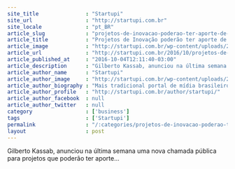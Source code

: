 ```yaml
---
site_title               : "Startupi"
site_url                 : "http://startupi.com.br"
site_locale              : "pt_BR"
article_slug             : "projetos-de-inovacao-poderao-ter-aporte-de-ate-rs100-milhoes-do-mctic-e-iniciativa-privada"
article_title            : "Projetos de Inovação poderão ter aporte de até R$100 milhões do MCTIC e iniciativa privada"
article_image            : "http://startupi.com.br/wp-content/uploads/2016/10/30.09-Ministro-Gilberto-Kassab-participa-de-reunião-da-MEI-promovida-pela-CNI-870x250.jpg"
article_url              : "http://startupi.com.br/2016/10/projetos-de-inovacao-poderao-ter-aporte-de-ate-r100-milhoes-do-mctic-e-iniciativa-privada/"
article_published_at     : "2016-10-04T12:11:40-03:00"
article_description      : "Gilberto Kassab, anunciou na última semana uma nova chamada pública para projetos que poderão ter aporte..."
article_author_name      : "Startupi"
article_author_image     : "http://startupi.com.br/wp-content/uploads/2015/09/Startupi_avatar_1442418768-170x170.jpg"
article_author_biography : "Mais tradicional portal de mídia brasileiro sobre o mercado de Startups, Inovação, Investimentos, Empreendedorismo e Tecnologia. Desde 2008 vem colaborando para a construção do ecossistema brasileiro de Startups, informando e educando todo o mercado. Quer falar com a gente?  e envie uma mensagem para redação, parceria ou comercial. Mantenha-se atualizado sobre as novidades do Startupi pelas redes sociais: ,  e ."
article_author_profile   : "http://startupi.com.br/author/startupi/"
article_author_facebook  : null
article_author_twitter   : null
category                 : ['business']
tags                     : ['Startupi']
permalink                : "/:categories/projetos-de-inovacao-poderao-ter-aporte-de-ate-rs100-milhoes-do-mctic-e-iniciativa-privada/"
layout                   : post
---
```


Gilberto Kassab, anunciou na última semana uma nova chamada pública para projetos que poderão ter aporte...
